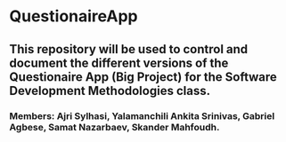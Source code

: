 # QuestionaireApp

## This repository will be used to control and document the different versions of the Questionaire App (Big Project) for the Software Development Methodologies class.

### Members: Ajri Sylhasi, Yalamanchili Ankita Srinivas, Gabriel Agbese, Samat Nazarbaev, Skander Mahfoudh.
